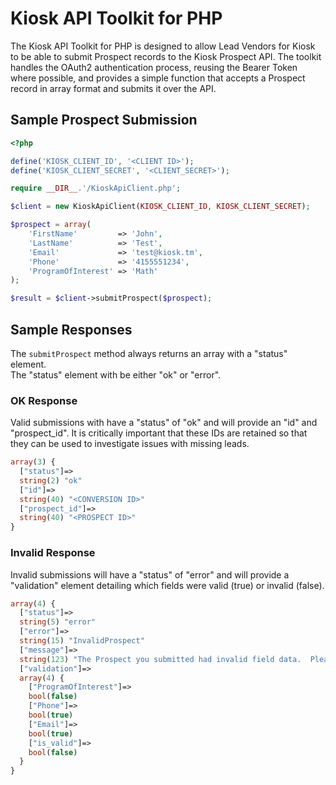 # Kiosk API Toolkit for PHP

The Kiosk API Toolkit for PHP is designed to allow Lead Vendors for Kiosk 
to be able to submit Prospect records to the Kiosk Prospect API.  The toolkit 
handles the OAuth2 authentication process, reusing the Bearer Token where 
possible, and provides a simple function that accepts a Prospect record in 
array format and submits it over the API.  

## Sample Prospect Submission

```php
<?php

define('KIOSK_CLIENT_ID', '<CLIENT ID>');
define('KIOSK_CLIENT_SECRET', '<CLIENT_SECRET>');

require __DIR__.'/KioskApiClient.php';

$client = new KioskApiClient(KIOSK_CLIENT_ID, KIOSK_CLIENT_SECRET);

$prospect = array(
    'FirstName'         => 'John', 
    'LastName'          => 'Test', 
    'Email'             => 'test@kiosk.tm', 
    'Phone'             => '4155551234', 
    'ProgramOfInterest' => 'Math'
);

$result = $client->submitProspect($prospect);
```

## Sample Responses

The `submitProspect` method always returns an array with a "status" element.  
The "status" element with be either "ok" or "error".

### OK Response

Valid submissions with have a "status" of "ok" and will provide an "id" and 
"prospect_id".  It is critically important that these IDs are retained so 
that they can be used to investigate issues with missing leads.

```php
array(3) {
  ["status"]=>
  string(2) "ok"
  ["id"]=>
  string(40) "<CONVERSION ID>"
  ["prospect_id"]=>
  string(40) "<PROSPECT ID>"
}
```

### Invalid Response

Invalid submissions will have a "status" of "error" and will provide a 
"validation" element detailing which fields were valid (true) or invalid 
(false).

```php
array(4) {
  ["status"]=>
  string(5) "error"
  ["error"]=>
  string(15) "InvalidProspect"
  ["message"]=>
  string(123) "The Prospect you submitted had invalid field data.  Please check the "validation" element to see which fields were invalid."
  ["validation"]=>
  array(4) {
    ["ProgramOfInterest"]=>
    bool(false)
    ["Phone"]=>
    bool(true)
    ["Email"]=>
    bool(true)
    ["is_valid"]=>
    bool(false)
  }
}
```

